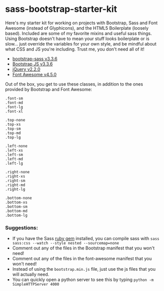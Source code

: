 sass-bootstrap-starter-kit
==========================

Here's my starter kit for working on projects with Bootstrap, Sass and Font Awesome (instead of Glyphicons), and the HTML5 Boilerplate (loosely based). Included are some of my favorite mixins and useful sass things. Using Bootstrap doesn't have to mean your stuff looks boilerplate or is slow... just override the variables for your own style, and be mindful about what CSS and JS you're including. Trust me, you don't need all of it!

* [bootstrap-sass v3.3.6](https://github.com/twbs/bootstrap-sass)
* [Bootstrap JS v3.3.6](https://github.com/twbs/bootstrap)
* [jQuery v2.2.0](http://jquery.com/download/)
* [Font Awesome v4.5.0](https://fortawesome.github.io/Font-Awesome/)

Out of the box, you get to use these classes, in addition to the ones provided by Bootstrap and Font Awesome:

```
.font-sm
.font-md
.font-lg
.font-xl

.top-none
.top-xs
.top-sm
.top-md
.top-lg

.left-none
.left-xs
.left-sm
.left-md
.left-lg

.right-none
.right-xs
.right-sm
.right-md
.right-lg

.bottom-none
.bottom-xs
.bottom-sm
.bottom-md
.bottom-lg
```

### Suggestions:

* If you have the Sass [ruby gem](https://rubygems.org/gems/sass/versions/3.4.21) installed, you can compile sass with `sass sass:css --watch --style nested --sourcemap=none`
* Comment out any of the files in the Bootstrap manifest that you won't need!
* Comment out any of the files in the font-awesome manifest that you won't need!
* Instead of using the `bootstrap.min.js` file, just use the js files that you will actually need.
* You can quickly open a python server to see this by typing `python -m SimpleHTTPServer 4000`
